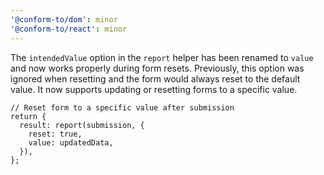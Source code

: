 ```yaml
---
'@conform-to/dom': minor
'@conform-to/react': minor
---
```


The `intendedValue` option in the `report` helper has been renamed to `value` and now works properly during form resets. Previously, this option was ignored when resetting and the form would always reset to the default value. It now supports updating or resetting forms to a specific value.

```tsx
// Reset form to a specific value after submission
return {
  result: report(submission, {
    reset: true,
    value: updatedData,
  }),
};
```
